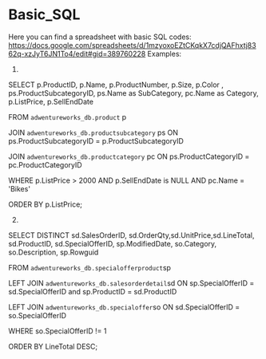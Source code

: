 # Basic_SQL
Here you can find a spreadsheet with basic SQL codes: 
https://docs.google.com/spreadsheets/d/1mzyoxoEZtCKqkX7cdjQAFhxtj8362q-xzJyT6JN1To4/edit#gid=389760228
Examples: 

1.

SELECT p.ProductID, p.Name, p.ProductNumber, p.Size, p.Color , ps.ProductSubcategoryID, ps.Name as SubCategory, pc.Name as Category, p.ListPrice, p.SellEndDate

FROM `adwentureworks_db.product` p

JOIN `adwentureworks_db.productsubcategory` ps ON ps.ProductSubcategoryID = p.ProductSubcategoryID

JOIN `adwentureworks_db.productcategory` pc ON ps.ProductCategoryID = pc.ProductCategoryID

WHERE p.ListPrice > 2000 AND p.SellEndDate is NULL AND pc.Name = 'Bikes'

ORDER BY p.ListPrice;

2.
SELECT DISTINCT sd.SalesOrderID, sd.OrderQty,sd.UnitPrice,sd.LineTotal, sd.ProductID, sd.SpecialOfferID, sp.ModifiedDate, so.Category, so.Description, sp.Rowguid

FROM `adwentureworks_db.specialofferproduct`sp

LEFT JOIN `adwentureworks_db.salesorderdetail`sd ON sp.SpecialOfferID = sd.SpecialOfferID and sp.ProductID = sd.ProductID

LEFT JOIN `adwentureworks_db.specialoffer`so ON sd.SpecialOfferID = so.SpecialOfferID

WHERE so.SpecialOfferID != 1

ORDER BY LineTotal DESC;
